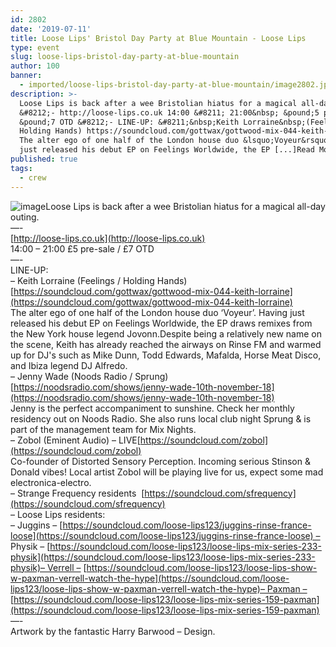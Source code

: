 ```yaml
---
id: 2802
date: '2019-07-11'
title: Loose Lips' Bristol Day Party at Blue Mountain - Loose Lips
type: event
slug: loose-lips-bristol-day-party-at-blue-mountain
author: 100
banner:
  - imported/loose-lips-bristol-day-party-at-blue-mountain/image2802.jpeg
description: >-
  Loose Lips is back after a wee Bristolian hiatus for a magical all-day outing.
  &#8212;- http://loose-lips.co.uk 14:00 &#8211; 21:00&nbsp; &pound;5 pre-sale /
  &pound;7 OTD &#8212;- LINE-UP: &#8211;&nbsp;Keith Lorraine&nbsp;(Feelings /
  Holding Hands) https://soundcloud.com/gottwax/gottwood-mix-044-keith-lorraine
  The alter ego of one half of the London house duo &lsquo;Voyeur&rsquo;. Having
  just released his debut EP on Feelings Worldwide, the EP [...]Read More...
published: true
tags:
  - crew
---
```

![image](../imported/loose-lips-bristol-day-party-at-blue-mountain/image2802.jpeg)Loose Lips is back after a wee Bristolian hiatus for a magical all-day outing.  
—-  
[http://loose-lips.co.uk](http://loose-lips.co.uk)  
14:00 – 21:00 £5 pre-sale / £7 OTD  
—-  
LINE-UP:  
– Keith Lorraine (Feelings / Holding Hands)[https://soundcloud.com/gottwax/gottwood-mix-044-keith-lorraine](https://soundcloud.com/gottwax/gottwood-mix-044-keith-lorraine)  
The alter ego of one half of the London house duo ‘Voyeur’. Having just released his debut EP on Feelings Worldwide, the EP draws remixes from the New York house legend Jovonn.Despite being a relatively new name on the scene, Keith has already reached the airways on Rinse FM and warmed up for DJ's such as Mike Dunn, Todd Edwards, Mafalda, Horse Meat Disco, and Ibiza legend DJ Alfredo.   
– Jenny Wade (Noods Radio / Sprung)[https://noodsradio.com/shows/jenny-wade-10th-november-18](https://noodsradio.com/shows/jenny-wade-10th-november-18)  
Jenny is the perfect accompaniment to sunshine. Check her monthly residency out on Noods Radio. She also runs local club night Sprung & is part of the management team for Mix Nights.  
– Zobol (Eminent Audio) – LIVE[https://soundcloud.com/zobol](https://soundcloud.com/zobol)  
Co-founder of Distorted Sensory Perception. Incoming serious Stinson & Donald vibes! Local artist Zobol will be playing live for us, expect some mad electronica-electro.  
– Strange Frequency residents  [https://soundcloud.com/sfrequency](https://soundcloud.com/sfrequency)  
– Loose Lips residents:   
– Juggins – [https://soundcloud.com/loose-lips123/juggins-rinse-france-loose](https://soundcloud.com/loose-lips123/juggins-rinse-france-loose) – Physik – [https://soundcloud.com/loose-lips123/loose-lips-mix-series-233-physik](https://soundcloud.com/loose-lips123/loose-lips-mix-series-233-physik)– Verrell – [https://soundcloud.com/loose-lips123/loose-lips-show-w-paxman-verrell-watch-the-hype](https://soundcloud.com/loose-lips123/loose-lips-show-w-paxman-verrell-watch-the-hype)– Paxman – [https://soundcloud.com/loose-lips123/loose-lips-mix-series-159-paxman](https://soundcloud.com/loose-lips123/loose-lips-mix-series-159-paxman)  
—-   
Artwork by the fantastic Harry Barwood – Design.